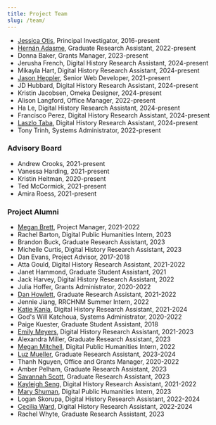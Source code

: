 ```yaml
---
title: Project Team
slug: /team/
---
```


- [Jessica Otis](/authors/jessica-otis/), Principal Investigator, 2016-present
- [Hernán Adasme](/authors/hernan-adasme/), Graduate Research Assistant, 2022-present
- Donna Baker, Grants Manager, 2023-present
- Jerusha French, Digital History Research Assistant, 2024-present
- Mikayla Hart, Digital History Research Assistant, 2024-present
- [Jason Heppler](/authors/jason-heppler/), Senior Web Developer, 2021-present
- JD Hubbard, Digital History Research Assistant, 2024-present
- Kristin Jacobsen, Omeka Designer, 2024-present
- Alison Langford, Office Manager, 2022-present
- Ha Le, Digital History Research Assistant, 2024-present
- Francisco Perez, Digital History Research Assistant, 2024-present
- [Laszlo Taba](/authors/laszlo-taba/), Digital History Research Assistant, 2024-present
- Tony Trinh, Systems Administrator, 2022-present

### Advisory Board

- Andrew Crooks, 2021-present
- Vanessa Harding, 2021-present
- Kristin Heitman, 2020-present
- Ted McCormick, 2021-present
- Amira Roess, 2021-present

### Project Alumni

- [Megan Brett](/authors/megan-brett/), Project Manager, 2021-2022
- Rachel Barton, Digital Public Humanities Intern, 2023
- Brandon Buck, Graduate Research Assistant, 2023
- Michelle Curtis, Digital History Research Assistant, 2023
- Dan Evans, Project Advisor, 2017-2018
- Atta Gould, Digital History Research Assistant, 2021-2022
- Janet Hammond, Graduate Student Assistant, 2021
- Jack Harvey, Digital History Research Assistant, 2022
- Julia Hoffer, Grants Administrator, 2020-2022
- [Dan Howlett](/authors/dan-howlett/), Graduate Research Assistant, 2021-2022
- Jennie Jiang, RRCHNM Summer Intern, 2022
- [Katie Kania](/authors/katie-kania/), Digital History Research Assistant, 2021-2024
- God's Will Katchoua, Systems Administrator, 2020-2022
- Paige Kuester, Graduate Student Assistant, 2018
- [Emily Meyers](/authors/emily-meyers/), Digital History Research Assistant, 2021-2023
- Alexandra Miller, Graduate Research Assistant, 2023
- [Megan Mitchell](/authors/megan-mitchell), Digital Public Humanities Intern, 2022
- [Luz Mueller](/authors/luz-mueller/), Graduate Research Assistant, 2023-2024
- Thanh Nguyen, Office and Grants Manager, 2020-2022
- Amber Pelham, Graduate Research Assistant, 2023
- [Savannah Scott](/authors/savannah-scott/), Graduate Research Assistant, 2023
- [Kayleigh Seng](/authors/kayleigh-seng/), Digital History Research Assistant, 2021-2022
- [Mary Shuman](/authors/mary-shuman/), Digital Public Humanities Intern, 2023
- Logan Skorupa, Digital History Research Assistant, 2022-2024
- [Cecilia Ward](/authors/cecilia-ward/), Digital History Research Assistant, 2022-2024
- Rachel Whyte, Graduate Research Assistant, 2023
